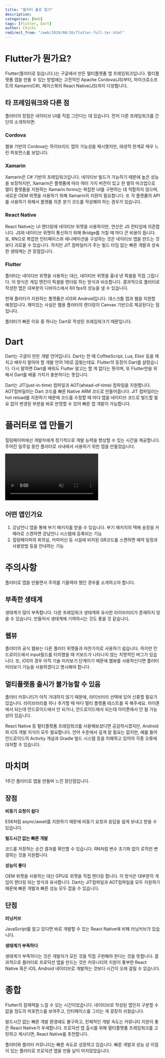 ```yaml
---
title: "플러터 풀로 털기"
description:
categories: [Web]
tags: [Flutter, Dart]
author: Chichi
redirect_from: "/web/2019/08/16/flutter-full-ter.html"
---
```


# Flutter가 뭔가요?

Flutter(플러터로 읽습니다.)는 구글에서 만든 멀티플랫폼 앱 프레임워크입니다. 멀티플랫폼 앱을 만들 수 있는 방법에는 고전적인 Apache Cordova(JS)부터, 마이크로소프트의 Xamarin(C#), 페이스북의 React Native(JS)까지 다양합니다.

## 타 프레임워크와 다른 점

플러터의 장점은 네이티브 UI를 직접 그린다는 데 있습니다. 먼저 다른 프레임워크를 간단히 소개하자면:

### Cordova

웹뷰 기반의 Cordova는 하이브리드 앱의 가능성을 제시했지만, 태생적 한계로 매우 느린 퍼포먼스를 보입니다. 

### Xamarin

Xamarin은 C# 기반의 프레임워크입니다. 네이티브 빌드가 가능하기 때문에 높은 성능을 보장하지만, Xamarin은 플랫폼에 따라 여러 가지 버전이 있고 한 벌의 마크업으로 멀티 플랫폼을 지원하는 Xamarin.forms는 복잡한 UI를 구현하는 데 적합하지 않으며, 새로운 OEM 위젯을 사용하기 위해 Xamarin의 지원이 필요합니다. 또 각 플랫폼의 API를 사용하기 위해서 플랫폼 의존 분기 코드를 작성해야 하는 경우가 있습니다.

### React Native

React Native는 UI 렌더링에 네이티브 위젯을 사용하지만, 연산은 JS 런타임에 의존합니다. JS와 네이티브 위젯이 통신하기 위해 Bridge를 거칠 때 마다 큰 비용이 듭니다. 또, RN으로 복잡한 인터페이스와 애니메이션을 구성하는 것은 네이티브 앱을 만드는 것보다 괴로울 수 있습니다. 하지만 JIT 컴파일러가 주는 빌드 타임 없는 빠른 개발과 성숙한 생태계는 큰 장점입니다.

### Flutter

플러터는 네이티브 위젯을 사용하는 대신, 네이티브 위젯을 흉내 낸 픽셀을 직접 그립니다. 이 방식은 게임 엔진이 픽셀을 렌더링 하는 방식과 비슷합니다. 결과적으로 플러터로 작성한 앱은 대부분의 디바이스에서 60 fps의 성능을 낼 수 있습니다.

현재 플러터가 지원하는 플랫폼은 iOS와 Android입니다. 데스크톱 앱과 웹을 지원할 예정입니다. 재미있는 사실은 웹용 플러터의 렌더링이 Canvas 기반으로 제공된다는 점입니다.

플러터가 빠른 이유 중 하나는 Dart로 작성된 프레임워크기 때문입니다.

# Dart

Dart는 구글이 만든 개발 언어입니다. Dart는 한 때 CoffeeScript, Lua, Elixir 등을 제치고 배우지 말아야 할 개발 언어 1위로 꼽혔는데요. Flutter의 등장이 Dart를 살렸습니다. 다시 말하면 Dart를 배워도 Flutter 말고는 할 게 없다는 뜻이며, 또 Flutter만을 위해서 Dart를 배울 가치가 충분하다는 뜻입니다.

Dart는 JIT(just-in-time) 컴파일과 AOT(ahead-of-time) 컴파일을 지원합니다. AOT컴파일러는 Dart 코드를 빠른 Native ARM 코드로 만들어줍니다. JIT 컴파일러는 hot reload를 지원하기 때문에 코드를 수정할 때 마다 앱을 네이티브 코드로 빌드할 필요 없이 변경된 부분을 바로 반영할 수 있어 빠른 앱 개발이 가능합니다.

# 플러터로 앱 만들기

힐링페이퍼에선 개발자에게 정기적으로 개발 능력을 향상할 수 있는 시간을 제공합니다. 주어진 일주일 동안 플러터로 사내에서 사용하기 위한 앱을 만들었습니다.

<video autoplay loop muted playsinline class="center" width="60%">
  <source src="/assets/images/chichi/FlutterFull/20190611_203633_2.mp4" type="video/mp4">
</video>

## 어떤 앱인가요

1. 강남언니 앱을 통해  부기 패키지를 받을 수 있습니다. 부기 패키지의 택배 송장을 카메라로 스캔하면 강남언니 시스템에 등록되는 기능
2. 힐링페이퍼의 회의실, 커피머신 등 시설에 비치된 QR코드를 스캔하면 예약 일정과 사용방법 등을 안내하는 기능

# 주의사항

플러터로 앱을 만들면서 주의를 기울여야 했던 경우를 소개하고자 합니다.

## 부족한 생태계

생태계가 많이 부족합니다. 다른 프레임워크 생태계와 유사한 라이브러리가 존재하지 않을 수 있습니다. 만들어서 생태계에 기여하시는 것도 좋을 것 같습니다.

## 웹뷰

플러터의 공식 웹뷰는 다른 플러터 위젯들과 마찬가지로 사용하기 쉽습니다. 하지만 안드로이드에서 input필드를 터치했을 때 키보드가 나타나지 않는 치명적인 버그가 있습니다. 또, iOS의 경우 아직 기술 미리보기 단계이기 때문에 웹뷰를 사용하신다면 플러터 미리보기 기능을 사용하겠다고 명시해야 합니다.

## 멀티플랫폼 출시가 불가능할 수 있음

플러터 커뮤니티가 아직 거대하지 않기 때문에, 라이브러리 선택에 있어 신중할 필요가 있습니다. 라이브러리를 하나 추가할 때 마다 멀티 플랫폼 테스트를 꼭 해주세요. 아이폰에서 되는데 안드로이드에서 안 되거나, 안드로이드에서 되는데 아이폰에서 안 될 가능성이 있습니다.

React Native 등 멀티플랫폼 프레임워크를 사용해보셨다면 공감하시겠지만, Android와 iOS 개발 지식이 모두 필요합니다. 언어 수준에서 깊게 알 필요는 없지만, 예를 들어 안드로이드의 Activity 개념과 Gradle 빌드 시스템 등을 이해하고 있어야 각종 오류에 대처할 수 있습니다.

# 마치며

1주간 플러터로 앱을 만들며 느낀 장단점입니다.

## 장점

**비동기 요청이 쉽다**

ES6처럼 async/await를 지원하기 때문에 비동기 요청과 응답을 쉽게 보내고 받을 수 있습니다.

**빌드시간 없는 빠른 개발**

코드를 저장하는 순간 결과를 확인할 수 있습니다. RN처럼 변수 초기화 없이 로직만 변경하는 것을 지원합니다.

**성능이 좋다**

OEM 위젯을 사용하는 대신 GPU로 위젯을 직접 렌더링 합니다. 이 방식은 대부분의 게임이 렌더링 되는 방식과 유사합니다. Dart는 JIT컴파일과 AOT컴파일을 모두 지원하기 때문에 빠른 개발과 빠른 성능 모두 잡을 수 있습니다.

## 단점

**러닝커브**

JavaScript를 알고 있다면 바로 개발할 수 있는 React Native에 비해 러닝커브가 있습니다.

**생태계가 부족하다**

생태계가 부족하다는 것은 개발자가 모든 것을 직접 구현해야 한다는 것을 뜻합니다. 결과적으로 플러터로 프로덕션 앱을 만드는 것은 커뮤니티의 지원이 풍부한 React Native 혹은 iOS, Android 네이티브로 개발하는 것보다 시간이 오래 걸릴 수 있습니다.

# 종합

Flutter의 잠재력을 느낄 수 있는 시간이었습니다. 네이티브로 작성된 앱인지 구분할 수 없을 정도의 퍼포먼스를 보여주고, 인터페이스를 그리는 게 굉장히 쉬웠습니다.

빌드시간 없는 빠른 개발 환경에도 불구하고, 전체적인 개발 속도는 커뮤니티 지원이 좋은 React Native가 우세합니다. 프로덕션 앱 출시를 위해 멀티플랫폼 프레임워크를 고민하고 계시다면, React Native를 추천합니다.

플러터와 플러터 커뮤니티는 빠른 속도로 성장하고 있습니다. 빠른 개발과 성능 상 이점이 있는 플러터로 프로덕션 앱을 만들 날이 머지않았습니다.